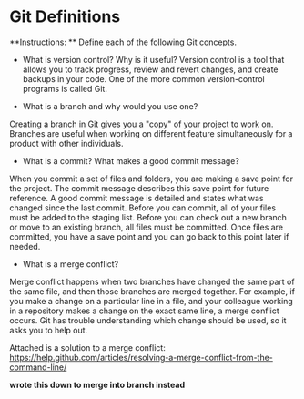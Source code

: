 # Git Definitions

**Instructions: ** Define each of the following Git concepts.

* What is version control?  Why is it useful?
Version control is a tool that allows you to track progress, review and revert changes, and create backups in your code. One of the more common version-control programs is called Git.

* What is a branch and why would you use one?

Creating a branch in Git gives you a "copy" of your project to work on. Branches are useful when working on different feature simultaneously for a product with other individuals.

* What is a commit? What makes a good commit message?

When you commit a set of files and folders, you are making a save point for the project. The commit message describes this save point for future reference. A good commit message is detailed and states what was changed since the last commit. 
Before you can commit, all of your files must be added to the staging list. Before you can check out a new branch or move to an existing branch, all files must be committed. Once files are committed, you have a save point and you can go back to this point later if needed.

* What is a merge conflict?

 Merge conflict happens when two branches have changed the same part of the same file, and then those branches are merged together. For example, if you make a change on a particular line in a file, and your colleague working in a repository makes a change on the exact same line, a merge conflict occurs. Git has trouble understanding which change should be used, so it asks you to help out.

 Attached is a solution to a merge conflict: https://help.github.com/articles/resolving-a-merge-conflict-from-the-command-line/

 **wrote this down to merge into branch instead**
